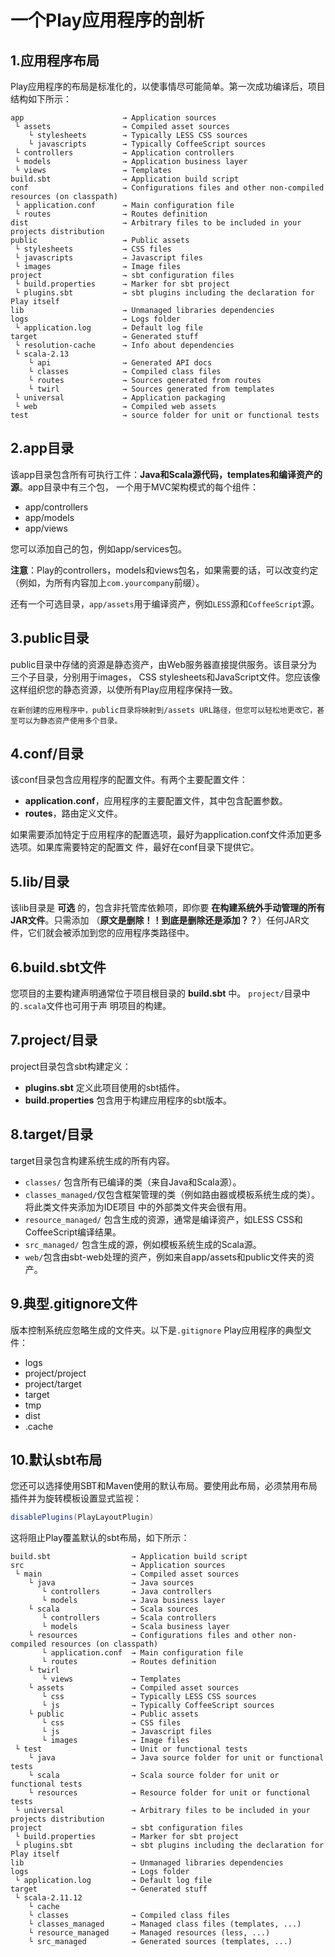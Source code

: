 一个Play应用程序的剖析
===================================================================================
## 1.应用程序布局
Play应用程序的布局是标准化的，以使事情尽可能简单。第一次成功编译后，项目结构如下所示：
```
app                      → Application sources
 └ assets                → Compiled asset sources
    └ stylesheets        → Typically LESS CSS sources
    └ javascripts        → Typically CoffeeScript sources
 └ controllers           → Application controllers
 └ models                → Application business layer
 └ views                 → Templates
build.sbt                → Application build script
conf                     → Configurations files and other non-compiled resources (on classpath)
 └ application.conf      → Main configuration file
 └ routes                → Routes definition
dist                     → Arbitrary files to be included in your projects distribution
public                   → Public assets
 └ stylesheets           → CSS files
 └ javascripts           → Javascript files
 └ images                → Image files
project                  → sbt configuration files
 └ build.properties      → Marker for sbt project
 └ plugins.sbt           → sbt plugins including the declaration for Play itself
lib                      → Unmanaged libraries dependencies
logs                     → Logs folder
 └ application.log       → Default log file
target                   → Generated stuff
 └ resolution-cache      → Info about dependencies
 └ scala-2.13
    └ api                → Generated API docs
    └ classes            → Compiled class files
    └ routes             → Sources generated from routes
    └ twirl              → Sources generated from templates
 └ universal             → Application packaging
 └ web                   → Compiled web assets
test                     → source folder for unit or functional tests
```

## 2.app目录
该app目录包含所有可执行工件：**Java和Scala源代码，templates和编译资产的源**。app目录中有三个包，
一个用于MVC架构模式的每个组件：
+ app/controllers
+ app/models
+ app/views

您可以添加自己的包，例如app/services包。

**注意**：Play的controllers，models和views包名，如果需要的话，可以改变约定（例如，为所有内容加上`com.yourcompany`前缀）。

还有一个可选目录，`app/assets`用于编译资产，例如`LESS`源和`CoffeeScript`源。

## 3.public目录
public目录中存储的资源是静态资产，由Web服务器直接提供服务。该目录分为三个子目录，分别用于images，
CSS stylesheets和JavaScript文件。您应该像这样组织您的静态资源，以使所有Play应用程序保持一致。
```
在新创建的应用程序中，public目录将映射到/assets URL路径，但您可以轻松地更改它，甚至可以为静态资产使用多个目录。
```

## 4.conf/目录
该conf目录包含应用程序的配置文件。有两个主要配置文件：
+ **application.conf**，应用程序的主要配置文件，其中包含配置参数。
+ **routes**，路由定义文件。

如果需要添加特定于应用程序的配置选项，最好为application.conf文件添加更多选项。如果库需要特定的配置文
件，最好在conf目录下提供它。

## 5.lib/目录
该lib目录是 **可选** 的，包含非托管库依赖项，即你要 **在构建系统外手动管理的所有JAR文件**。只需添加
（**原文是删除！！到底是删除还是添加？？**）任何JAR文件，它们就会被添加到您的应用程序类路径中。

## 6.build.sbt文件
您项目的主要构建声明通常位于项目根目录的 **build.sbt** 中。 `project/`目录中的`.scala`文件也可用于声
明项目的构建。

## 7.project/目录
project目录包含sbt构建定义：
+ **plugins.sbt**  定义此项目使用的sbt插件。
+ **build.properties** 包含用于构建应用程序的sbt版本。

## 8.target/目录
target目录包含构建系统生成的所有内容。
+ `classes/` 包含所有已编译的类（来自Java和Scala源）。
+ `classes_managed/`仅包含框架管理的类（例如路由器或模板系统生成的类）。将此类文件夹添加为IDE项目
中的外部类文件夹会很有用。
+ `resource_managed/` 包含生成的资源，通常是编译资产，如LESS CSS和CoffeeScript编译结果。
+ `src_managed/` 包含生成的源，例如模板系统生成的Scala源。
+ `web/`包含由sbt-web处理的资产，例如来自app/assets和public文件夹的资产。


## 9.典型.gitignore文件
版本控制系统应忽略生成的文件夹。以下是`.gitignore` Play应用程序的典型文件：
+ logs
+ project/project
+ project/target
+ target
+ tmp
+ dist
+ .cache

## 10.默认sbt布局
您还可以选择使用SBT和Maven使用的默认布局。要使用此布局，必须禁用布局插件并为旋转模板设置显式监视：
```scala
disablePlugins(PlayLayoutPlugin)
```
这将阻止Play覆盖默认的sbt布局，如下所示：
```
build.sbt                  → Application build script
src                        → Application sources
 └ main                    → Compiled asset sources
    └ java                 → Java sources
       └ controllers       → Java controllers
       └ models            → Java business layer
    └ scala                → Scala sources
       └ controllers       → Scala controllers
       └ models            → Scala business layer
    └ resources            → Configurations files and other non-compiled resources (on classpath)
       └ application.conf  → Main configuration file
       └ routes            → Routes definition
    └ twirl
       └ views             → Templates
    └ assets               → Compiled asset sources
       └ css               → Typically LESS CSS sources
       └ js                → Typically CoffeeScript sources
    └ public               → Public assets
       └ css               → CSS files
       └ js                → Javascript files
       └ images            → Image files
 └ test                    → Unit or functional tests
    └ java                 → Java source folder for unit or functional tests
    └ scala                → Scala source folder for unit or functional tests
    └ resources            → Resource folder for unit or functional tests
 └ universal               → Arbitrary files to be included in your projects distribution
project                    → sbt configuration files
 └ build.properties        → Marker for sbt project
 └ plugins.sbt             → sbt plugins including the declaration for Play itself
lib                        → Unmanaged libraries dependencies
logs                       → Logs folder
 └ application.log         → Default log file
target                     → Generated stuff
 └ scala-2.11.12
    └ cache
    └ classes              → Compiled class files
    └ classes_managed      → Managed class files (templates, ...)
    └ resource_managed     → Managed resources (less, ...)
    └ src_managed          → Generated sources (templates, ...)
```